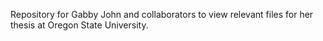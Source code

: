 Repository for Gabby John and collaborators to view relevant files for her thesis at Oregon State University.
